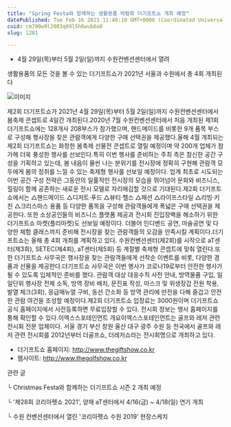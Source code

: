 ```yaml
---
title: "Spring Festa와 함께하는 생활용품 박람회 더기프트쇼 개최 예정"
datePublished: Tue Feb 16 2021 11:48:10 GMT+0000 (Coordinated Universal Time)
cuid: cm700w9l2003q09l5h6wub6a0
slug: 1281

---
```



- 4월 29일(목)부터 5월 2일(일)까지 수원컨벤션센터에서 열려

생활용품의 모든 것을 볼 수 있는 더기프트쇼가 2021년 서울과 수원에서 총 4회 개최된다

![이미지](https://cdn.hashnode.com/res/hashnode/image/upload/v1739250589950/20d41063-1fd0-4a35-bc81-1fa4bf8a37ba.jpeg)

제2회 더기프트쇼가 2021년 4월 29일(목)부터 5월 2일(일)까지 수원컨벤션센터에서 봄축제 콘셉트로 4일간 개최된다.2020년 7월 수원컨벤션센터에서 처음 개최된 제1회 더기프트쇼에는 128개사 208부스가 참가했으며, 핸드메이드를 비롯한 9개 품목 부스로 구성해 행사장을 찾은 관람객에게 다양한 구매 선택권을 제공했다.올해 4월 개최되는 제2회 더기프트쇼는 화창한 봄축제 선물전 콘셉트로 열릴 예정이며 약 200개 업체가 참가해 더욱 풍성한 행사를 선보인다.특히 이번 행사를 준비하는 주최 측은 참신한 공간 구성을 기획하고 있는데, 봄 내음이 물씬 나는 분위기를 전시장에 정확히 구현해 관람객 모두에게 봄의 정취를 느낄 수 있는 축제형 행사를 선보일 예정이다. 업계 최초로 시도되는 이번 공간 구성 전략은 그동안의 일률적인 전시장의 모습을 뛰어넘어 문화와 비즈니스, 힐링이 함께 공존하는 새로운 전시 모델로 자리매김할 것으로 기대된다.제2회 더기프트쇼에서는 △핸드메이드 △디저트·푸드 △뷰티·헬스 △패션 △라이프스타일 △리빙·키친 △크리스마스 용품 등 다양한 품목을 구성해 관람객들에게 폭넓은 구매 선택권을 제공한다. 또한 소상공인들의 비즈니스 플랫폼 제공과 전시회 진입장벽을 해소하기 위한 더기프트쇼 마켓(플리마켓)도 선보일 예정이다. 더불어 인디밴드 공연, 마술공연 및 다양한 체험 클래스까지 준비해 전시장을 찾는 관람객들의 오감을 만족시킬 계획이다.더기프트쇼는 올해 총 4회 개최를 계획하고 있다. 수원컨벤션센터(제2회)를 시작으로 aT센터(제3회), SETEC(제4회), aT센터(제5회) 등 계절별 축제형 콘셉트에 맞춰 열린다.또한 더기프트쇼 사무국은 행사장을 찾는 관람객들에게 선착순 이벤트를 비롯, 다양한 경품과 선물을 제공한다.더기프트쇼 사무국은 이번 행사가 코로나19로부터 안전한 행사가 될 수 있도록 입체적인 준비를 했다. 관람객 대상 대응수칙 사전 안내, 방역물품 구입, 일일단위 행사장 전체 소독, 방역 장비 배치, 문진표 작성, 마스크 및 위생장갑 전원 착용, 발열 체크(3회), 응급매뉴얼 구비, 동선 간소화 등 방역 관리에 만전을 다해 즐겁고 안전한 관람 여건을 조성할 예정이다.제2회 더기프트쇼 입장료는 3000원이며 더기프트쇼 공식 홈페이지에서 사전등록하면 무료입장할 수 있다. 전시회 정보는 행사 홈페이지를 통해 확인할 수 있다.이엑스스포테인먼트 개요이엑스스포테인먼트는 골프와 레저 관련 전시회 전문 업체이다. 서울 경기 부산 창원 울산 대구 광주 수원 등 전국에서 골프와 레저 관련 전시회를 2012년부터 더골프쇼, 더레저쇼라는 전시회명으로 개최하고 있다.

- 더기프트쇼 홈페이지: http://www.thegiftshow.co.kr
- 웹사이트: http://www.thegolfshow.co.kr

관련 글

└ Christmas Festa와 함께하는 더기프트쇼 시즌 2 개최 예정

└ '제28회 코리아펫쇼 2021', 양재 aT센터에서 4/16(금) ~ 4/18(일) 연기 개최

└ 수원 컨벤션센터에서 열린 '코리아펫쇼 수원 2019' 현장스케치